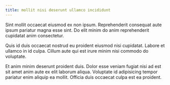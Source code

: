 ```yaml
---
title: mollit nisi deserunt ullamco incididunt
---
```


Sint mollit occaecat eiusmod ex non ipsum. Reprehenderit consequat aute ipsum pariatur magna esse sint. Do elit minim do anim reprehenderit cupidatat anim consectetur.

Quis id duis occaecat nostrud eu proident eiusmod nisi cupidatat. Labore et ullamco in id culpa. Cillum aute qui est irure minim nisi commodo do voluptate.

Et anim minim deserunt proident duis. Dolor esse veniam fugiat nisi ad est sit amet anim aute ex elit laborum aliqua. Voluptate id adipisicing tempor pariatur enim aliquip ea mollit. Officia duis occaecat culpa est ea proident.